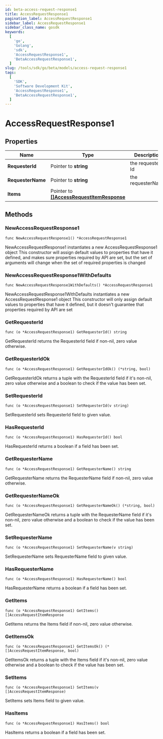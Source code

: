 ```yaml
---
id: beta-access-request-response1
title: AccessRequestResponse1
pagination_label: AccessRequestResponse1
sidebar_label: AccessRequestResponse1
sidebar_class_name: gosdk
keywords:
  [
    'go',
    'Golang',
    'sdk',
    'AccessRequestResponse1',
    'BetaAccessRequestResponse1',
  ]
slug: /tools/sdk/go/beta/models/access-request-response1
tags:
  [
    'SDK',
    'Software Development Kit',
    'AccessRequestResponse1',
    'BetaAccessRequestResponse1',
  ]
---
```


# AccessRequestResponse1

## Properties

| Name | Type | Description | Notes |
| --- | --- | --- | --- |
| **RequesterId** | Pointer to **string** | the requester Id | [optional] |
| **RequesterName** | Pointer to **string** | the requesterName | [optional] |
| **Items** | Pointer to [**[]AccessRequestItemResponse**](access-request-item-response) |  | [optional] |

## Methods

### NewAccessRequestResponse1

`func NewAccessRequestResponse1() *AccessRequestResponse1`

NewAccessRequestResponse1 instantiates a new AccessRequestResponse1 object This constructor will assign default values to properties that have it defined, and makes sure properties required by API are set, but the set of arguments will change when the set of required properties is changed

### NewAccessRequestResponse1WithDefaults

`func NewAccessRequestResponse1WithDefaults() *AccessRequestResponse1`

NewAccessRequestResponse1WithDefaults instantiates a new AccessRequestResponse1 object This constructor will only assign default values to properties that have it defined, but it doesn't guarantee that properties required by API are set

### GetRequesterId

`func (o *AccessRequestResponse1) GetRequesterId() string`

GetRequesterId returns the RequesterId field if non-nil, zero value otherwise.

### GetRequesterIdOk

`func (o *AccessRequestResponse1) GetRequesterIdOk() (*string, bool)`

GetRequesterIdOk returns a tuple with the RequesterId field if it's non-nil, zero value otherwise and a boolean to check if the value has been set.

### SetRequesterId

`func (o *AccessRequestResponse1) SetRequesterId(v string)`

SetRequesterId sets RequesterId field to given value.

### HasRequesterId

`func (o *AccessRequestResponse1) HasRequesterId() bool`

HasRequesterId returns a boolean if a field has been set.

### GetRequesterName

`func (o *AccessRequestResponse1) GetRequesterName() string`

GetRequesterName returns the RequesterName field if non-nil, zero value otherwise.

### GetRequesterNameOk

`func (o *AccessRequestResponse1) GetRequesterNameOk() (*string, bool)`

GetRequesterNameOk returns a tuple with the RequesterName field if it's non-nil, zero value otherwise and a boolean to check if the value has been set.

### SetRequesterName

`func (o *AccessRequestResponse1) SetRequesterName(v string)`

SetRequesterName sets RequesterName field to given value.

### HasRequesterName

`func (o *AccessRequestResponse1) HasRequesterName() bool`

HasRequesterName returns a boolean if a field has been set.

### GetItems

`func (o *AccessRequestResponse1) GetItems() []AccessRequestItemResponse`

GetItems returns the Items field if non-nil, zero value otherwise.

### GetItemsOk

`func (o *AccessRequestResponse1) GetItemsOk() (*[]AccessRequestItemResponse, bool)`

GetItemsOk returns a tuple with the Items field if it's non-nil, zero value otherwise and a boolean to check if the value has been set.

### SetItems

`func (o *AccessRequestResponse1) SetItems(v []AccessRequestItemResponse)`

SetItems sets Items field to given value.

### HasItems

`func (o *AccessRequestResponse1) HasItems() bool`

HasItems returns a boolean if a field has been set.
